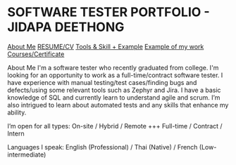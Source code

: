 # SOFTWARE TESTER PORTFOLIO - JIDAPA DEETHONG
[About Me](#about-me)
[RESUME/CV](#about-me)
[Tools & Skill + Example](#about-me)
[Example of my work](#about-me)
[Courses/Certificate](#about-me)

About Me
I'm a software tester who recently graduated from college. I'm looking for an opportunity to work as a full-time/contract software tester. I have experience with manual testing/test cases/finding bugs and defects/using some relevant tools such as Zephyr and Jira. I have a basic knowledge of SQL and currently learn to understand agile and scrum. I’m also intrigued to learn about automated tests and any skills that enhance my ability.

I’m open for all types: On-site / Hybrid / Remote +++ Full-time / Contract / Intern

Languages I speak: English (Professional) / Thai (Native) / French (Low-intermediate)

